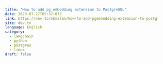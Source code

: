 ```yaml
---
title: "How to add pg_embedding extension to PostgreSQL"
date: 2023-07-27T05:32:07Z
link: https://dev.to/bkmalan/how-to-add-pgembedding-extension-to-postgresql-2ii6?utm_medium=RSS&utm_source=news.12bit.vn
site: dev.to
language: English
category:
  - langchain
  - python
  - postgres
  - linux
draft: false
---
```

